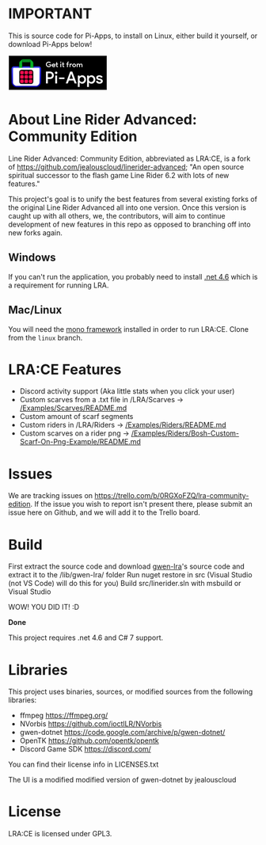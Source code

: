 # IMPORTANT
This is source code for Pi-Apps, to install on Linux, either build it yourself, or download Pi-Apps below!


[![badge](https://github.com/Botspot/pi-apps/blob/master/icons/badge.png?raw=true)](https://github.com/Botspot/pi-apps)  

# About Line Rider Advanced: Community Edition
Line Rider Advanced: Community Edition, abbreviated as LRA:CE, is a fork of https://github.com/jealouscloud/linerider-advanced; "An open source spiritual successor to the flash game Line Rider 6.2 with lots of new features."

This project's goal is to unify the best features from several existing forks of the original Line Rider Advanced all into one version. Once this version is caught up with all others, we, the contributors, will aim to continue development of new features in this repo as opposed to branching off into new forks again.

## Windows
If you can't run the application, you probably need to install [.net 4.6](https://www.microsoft.com/en-us/download/details.aspx?id=48130) which is a requirement for running LRA.
## Mac/Linux
You will need the [mono framework](http://www.mono-project.com/download/stable/) installed in order to run LRA:CE.
Clone from the `linux` branch.

# LRA:CE Features
* Discord activity support (Aka little stats when you click your user)
* Custom scarves from a .txt file in /LRA/Scarves -> [/Examples/Scarves/README.md](https://github.com/RatherBeLunar/LRA-Community-Edition/tree/master/Examples/Scarves/README.md)
* Custom amount of scarf segments
* Custom riders in /LRA/Riders -> [/Examples/Riders/README.md](https://github.com/RatherBeLunar/LRA-Community-Edition/tree/master/Examples/Riders/README.md)
* Custom scarves on a rider png -> [/Examples/Riders/Bosh-Custom-Scarf-On-Png-Example/README.md](https://github.com/RatherBeLunar/LRA-Community-Edition/tree/master/Examples/Riders/Bosh-Custom-Scarf-On-Png-Example/README.md)

# Issues
We are tracking issues on https://trello.com/b/0RGXoFZQ/lra-community-edition. If the issue you wish to report isn't present there, please submit an issue here on Github, and we will add it to the Trello board.

# Build
First extract the source code and download [gwen-lra](https://github.com/jealouscloud/gwen-lra)'s source code and extract it to the /lib/gwen-lra/ folder
Run nuget restore in src (Visual Studio (not VS Code) will do this for you)
Build src/linerider.sln with msbuild or Visual Studio

WOW! YOU DID IT! :D

**Done**

This project requires .net 4.6 and C# 7 support.

# Libraries
This project uses binaries, sources, or modified sources from the following libraries:

* ffmpeg https://ffmpeg.org/
* NVorbis https://github.com/ioctlLR/NVorbis
* gwen-dotnet https://code.google.com/archive/p/gwen-dotnet/
* OpenTK https://github.com/opentk/opentk
* Discord Game SDK https://discord.com/

You can find their license info in LICENSES.txt

The UI is a modified modified version of gwen-dotnet by jealouscloud

# License
LRA:CE is licensed under GPL3.

